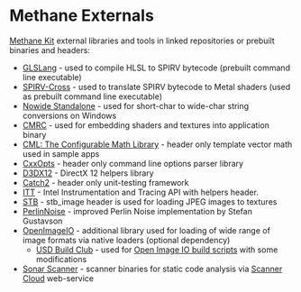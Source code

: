 # Methane Externals
[Methane Kit](https://github.com/egorodet/MethaneKit) external libraries and tools in linked repositories or prebuilt binaries and headers:
- [GLSLang](https://github.com/KhronosGroup/glslang) - used to compile HLSL to SPIRV bytecode (prebuilt command line executable)
- [SPIRV-Cross](https://github.com/KhronosGroup/SPIRV-Cross) - used to translate SPIRV bytecode to Metal shaders (used as prebuilt command line executable)
- [Nowide Standalone](https://github.com/nephatrine/nowide-standalone) - used for short-char to wide-char string conversions on Windows
- [CMRC](https://github.com/vector-of-bool/cmrc) - used for embedding shaders and textures into application binary
- [CML: The Configurable Math Library](https://github.com/demianmnave/CML) - header only template vector math used in sample apps
- [CxxOpts](https://github.com/jarro2783/cxxopts) - header only command line options parser library
- [D3DX12](https://github.com/Microsoft/DirectX-Graphics-Samples/tree/master/Libraries/D3DX12) - DirectX 12 helpers library
- [Catch2](https://github.com/catchorg/Catch2) - header only unit-testing framework
- [ITT](https://github.com/intel/IntelSEAPI/tree/master/ittnotify) - Intel Instrumentation and Tracing API with helpers header.
- [STB](https://github.com/nothings/stb) - stb_image header is used for loading JPEG images to textures
- [PerlinNoise](http://staffwww.itn.liu.se/~stegu/aqsis/aqsis-newnoise/) - improved Perlin Noise implementation by Stefan Gustavson
- [OpenImageIO](https://github.com/OpenImageIO/oiio) - additional library used for loading of wide range of image formats via native loaders (optional dependency)
  - [USD Build Club](https://github.com/vfxpro99/usd-build-club) - used for [Open Image IO build scripts](OpenImageIO/build) with some modifications
- [Sonar Scanner](https://sonarcloud.io) - scanner binaries for static code analysis via [Scanner Cloud](https://sonarcloud.io/dashboard?id=egorodet_MethaneKit) web-service

